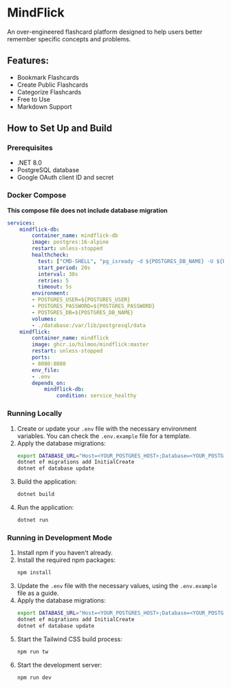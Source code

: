# MindFlick

An over-engineered flashcard platform designed to help users better remember specific concepts and problems.

## Features:

- Bookmark Flashcards
- Create Public Flashcards
- Categorize Flashcards
- Free to Use
- Markdown Support

## How to Set Up and Build

### Prerequisites

- .NET 8.0
- PostgreSQL database
- Google OAuth client ID and secret

### Docker Compose

**This compose file does not include database migration**
```yaml
services:
    mindflick-db:
        container_name: mindflick-db
        image: postgres:16-alpine
        restart: unless-stopped
        healthcheck:
          test: ["CMD-SHELL", "pg_isready -d ${POSTGRES_DB_NAME} -U ${POSTGRES_USER}"]
          start_period: 20s
          interval: 30s
          retries: 5
          timeout: 5s
        environment:
        - POSTGRES_USER=${POSTGRES_USER}
        - POSTGRES_PASSWORD=${POSTGRES_PASSWORD}
        - POSTGRES_DB=${POSTGRES_DB_NAME}
        volumes:
        - ./database:/var/lib/postgresql/data
    mindflick:
        container_name: mindflick
        image: ghcr.io/hilmoo/mindflick:master
        restart: unless-stopped
        ports:
        - 8080:8080
        env_file:
        - .env
        depends_on:
            mindflick-db:
                condition: service_healthy
```

### Running Locally

1. Create or update your `.env` file with the necessary environment variables. You can check the `.env.example` file for
   a template.
2. Apply the database migrations:
   ```bash
   export DATABASE_URL="Host=<YOUR_POSTGRES_HOST>;Database=<YOUR_POSTGRES_DB_NAME>;Username=<YOUR_POSTGRES_USER>;Password=<YOUR_POSTGRES_PASSWORD>"
   dotnet ef migrations add InitialCreate
   dotnet ef database update
   ```
3. Build the application:
   ```bash
   dotnet build
   ```
4. Run the application:
   ```bash
   dotnet run
   ```

### Running in Development Mode

1. Install npm if you haven't already.
2. Install the required npm packages:
   ```bash
   npm install
   ```
3. Update the `.env` file with the necessary values, using the `.env.example` file as a guide.
4. Apply the database migrations:
   ```bash
   export DATABASE_URL="Host=<YOUR_POSTGRES_HOST>;Database=<YOUR_POSTGRES_DB_NAME>;Username=<YOUR_POSTGRES_USER>;Password=<YOUR_POSTGRES_PASSWORD>"
   dotnet ef migrations add InitialCreate
   dotnet ef database update
   ```
5. Start the Tailwind CSS build process:
   ```bash
   npm run tw
   ```
6. Start the development server:
   ```bash
   npm run dev
   ```

